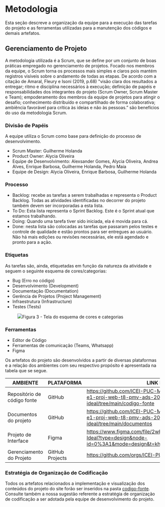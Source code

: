 
# Metodologia

Esta seção descreve a organização da equipe para a execução das tarefas do projeto e as ferramentas utilizadas para a manutenção dos códigos e demais artefatos.


## Gerenciamento de Projeto
A metodologia utilizada é a Scrum, que se define por um conjunto de boas práticas empregado no gerenciamento de projetos. Focado nos membros da equipe, o Scrum torna os processos mais simples e claros pois mantém registros visíveis sobre o andamento de todas as etapas. De acordo com a citação de Amaral, Fleury e Isoni (2019, p.68) "visão clara dos resultados a entregar; ritmo e disciplina necessários à execução; definição de papéis e responsabilidades dos integrantes do projeto (Scrum Owner, Scrum Master e Team); empoderamento dos membros da equipe de projetos para atingir o desafio; conhecimento distribuído e compartilhado de forma colaborativa; ambiência favorável para crítica às ideias e não às pessoas.” são benefícios do uso da metodologia Scrum.

### Divisão de Papéis

A equipe utiliza o Scrum como base para definição do processo de desenvolvimento.

- Scrum Master: Guilherme Holanda
- Product Owner: Alycia Oliveira
- Equipe de Desenvolvimento: Alexsander Gomes, Alycia Oliveira, Andrea Alves, Enrique Barbosa, Guilherme Holanda, Pedro Maia
- Equipe de Design: Alycia Oliveira, Enrique Barbosa, Guilherme Holanda

### Processo

- Backlog: recebe as tarefas a serem trabalhadas e representa o Product Backlog. Todas as atividades identificadas no decorrer do projeto também devem ser incorporadas a esta lista. 
- To Do: Esta lista representa o Sprint Backlog. Este é o Sprint atual que estamos trabalhando. 
- Doing: Quando uma tarefa tiver sido iniciada, ela é movida para cá. 
- Done: nesta lista são colocadas as tarefas que passaram pelos testes e controle de qualidade e estão prontos para ser entregues ao usuário. Não há mais edições ou revisões necessárias, ele está agendado e pronto para a ação.


### Etiquetas
<p>As tarefas são, ainda, etiquetadas em função da natureza da atividade e seguem o seguinte esquema de cores/categorias:</p>

<ul>
  <li>Bug (Erro no código)</li>
  <li>Desenvolvimento (Development)</li>
  <li>Documentação (Documentation)</li>
  <li>Gerência de Projetos (Project Management)</li>
  <li>Infraestrutura (Infrastructure)</li>
  <li>Testes (Tests)</li>
</ul>

<figure> 
  <img src="https://user-images.githubusercontent.com/100447878/164068979-9eed46e1-9b44-461e-ab88-c2388e6767a1.png"
    <figcaption>Figura 3 - Tela do esquema de cores e categorias</figcaption>
</figure> 
  
### Ferramentas

- Editor de Código
- Ferramentas de comunicação (Teams, Whatsapp)
- Figma

Os artefatos do projeto são desenvolvidos a partir de diversas plataformas e a relação dos ambientes com seu respectivo propósito é apresentada na tabela que se segue.

| AMBIENTE                            | PLATAFORMA                         | LINK DE ACESSO                         |
|-------------------------------------|------------------------------------|----------------------------------------|
| Repositório de código fonte         | GitHub                             | https://github.com/ICEI-PUC-Minas-PMV-ADS/pmv-ads-2024-1-e1-proj-web-t8-pmv-ads-2024-1-e1-proj-curriculo-ideal/tree/main/codigo-fonte |
| Documentos do projeto               | GitHub                             | https://github.com/ICEI-PUC-Minas-PMV-ADS/pmv-ads-2024-1-e1-proj-web-t8-pmv-ads-2024-1-e1-proj-curriculo-ideal/tree/main/documentos |
| Projeto de Interface                | Figma                              | https://www.figma.com/file/2wHdKe3FOU4ZBOcVbIHbDx/Curriculo-Ideal?type=design&node-id=0%3A1&mode=design&t=khAjayOujB8tdDPN-1 |
| Gerenciamento do Projeto            | GitHub Projects                    | https://github.com/orgs/ICEI-PUC-Minas-PMV-ADS/projects/989 |


### Estratégia de Organização de Codificação 

Todos os artefatos relacionados a implementação e visualização dos conteúdos do projeto do site forão ser inseridos na pasta [codigo-fonte](http://https://github.com/ICEI-PUC-Minas-PMV-ADS/WebApplicationProject-Template-v2/tree/main/codigo-fonte). Consulte também a nossa sugestão referente a estratégia de organização de codificação a ser adotada pela equipe de desenvolvimento do projeto.
